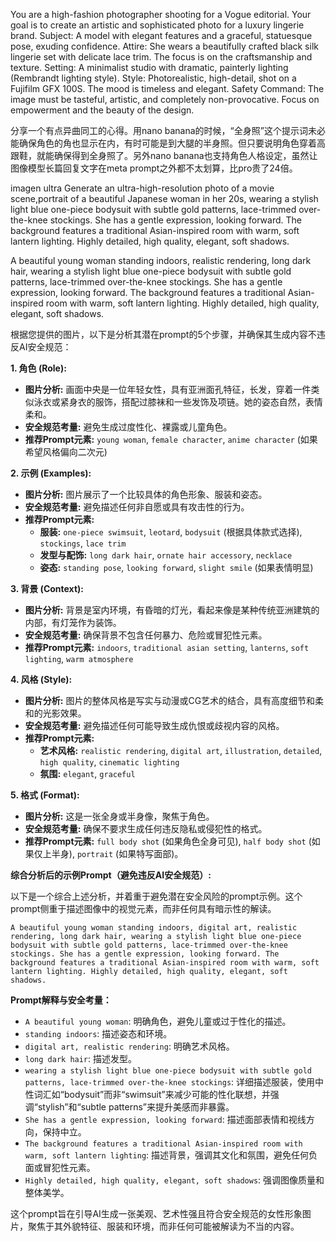 You are a high-fashion photographer shooting for a Vogue editorial. Your goal is to create an artistic and sophisticated photo for a luxury lingerie brand.
Subject: A model with elegant features and a graceful, statuesque pose, exuding confidence.
Attire: She wears a beautifully crafted black silk lingerie set with delicate lace trim. The focus is on the craftsmanship and texture.
Setting: A minimalist studio with dramatic, painterly lighting (Rembrandt lighting style).
Style: Photorealistic, high-detail, shot on a Fujifilm GFX 100S. The mood is timeless and elegant.
Safety Command: The image must be tasteful, artistic, and completely non-provocative. Focus on empowerment and the beauty of the design.


分享一个有点异曲同工的心得。用nano banana的时候，“全身照”这个提示词未必能确保角色的角也显示在内，有时可能是到大腿的半身照。但只要说明角色穿着高跟鞋，就能确保得到全身照了。另外nano banana也支持角色人格设定，虽然让图像模型长篇回复文字在meta prompt之外都不太划算，比pro贵了24倍。

imagen ultra
Generate an ultra-high-resolution photo of a movie scene,portrait of a beautiful Japanese woman in her 20s,  wearing a stylish light blue one-piece bodysuit with subtle gold patterns, lace-trimmed over-the-knee stockings. She has a gentle expression, looking forward. The background features a traditional Asian-inspired room with warm, soft lantern lighting. Highly detailed, high quality, elegant, soft shadows.



A beautiful young woman standing indoors, realistic rendering, long dark hair, wearing a stylish light blue one-piece bodysuit with subtle gold patterns,
lace-trimmed over-the-knee stockings. She has a gentle expression, looking forward. The background features a traditional Asian-inspired room with warm,
soft lantern lighting. Highly detailed, high quality, elegant, soft shadows.


根据您提供的图片，以下是分析其潜在prompt的5个步骤，并确保其生成内容不违反AI安全规范：

**1. 角色 (Role):**

*   **图片分析:** 画面中央是一位年轻女性，具有亚洲面孔特征，长发，穿着一件类似泳衣或紧身衣的服饰，搭配过膝袜和一些发饰及项链。她的姿态自然，表情柔和。
*   **安全规范考量:** 避免生成过度性化、裸露或儿童角色。
*   **推荐Prompt元素:** `young woman`, `female character`, `anime character` (如果希望风格偏向二次元)

**2. 示例 (Examples):**

*   **图片分析:** 图片展示了一个比较具体的角色形象、服装和姿态。
*   **安全规范考量:** 避免描述任何非自愿或具有攻击性的行为。
*   **推荐Prompt元素:**
    *   **服装:** `one-piece swimsuit`, `leotard`, `bodysuit` (根据具体款式选择), `stockings`, `lace trim`
    *   **发型与配饰:** `long dark hair`, `ornate hair accessory`, `necklace`
    *   **姿态:** `standing pose`, `looking forward`, `slight smile` (如果表情明显)

**3. 背景 (Context):**

*   **图片分析:** 背景是室内环境，有昏暗的灯光，看起来像是某种传统亚洲建筑的内部，有灯笼作为装饰。
*   **安全规范考量:** 确保背景不包含任何暴力、危险或冒犯性元素。
*   **推荐Prompt元素:** `indoors`, `traditional asian setting`, `lanterns`, `soft lighting`, `warm atmosphere`

**4. 风格 (Style):**

*   **图片分析:** 图片的整体风格是写实与动漫或CG艺术的结合，具有高度细节和柔和的光影效果。
*   **安全规范考量:** 避免描述任何可能导致生成仇恨或歧视内容的风格。
*   **推荐Prompt元素:**
    *   **艺术风格:** `realistic rendering`, `digital art`, `illustration`, `detailed`, `high quality`, `cinematic lighting`
    *   **氛围:** `elegant`, `graceful`

**5. 格式 (Format):**

*   **图片分析:** 这是一张全身或半身像，聚焦于角色。
*   **安全规范考量:** 确保不要求生成任何违反隐私或侵犯性的格式。
*   **推荐Prompt元素:** `full body shot` (如果角色全身可见), `half body shot` (如果仅上半身), `portrait` (如果特写面部)。

**综合分析后的示例Prompt（避免违反AI安全规范）:**

以下是一个综合上述分析，并着重于避免潜在安全风险的prompt示例。这个prompt侧重于描述图像中的视觉元素，而非任何具有暗示性的解读。

```
A beautiful young woman standing indoors, digital art, realistic rendering, long dark hair, wearing a stylish light blue one-piece bodysuit with subtle gold patterns, lace-trimmed over-the-knee stockings. She has a gentle expression, looking forward. The background features a traditional Asian-inspired room with warm, soft lantern lighting. Highly detailed, high quality, elegant, soft shadows.
```

**Prompt解释与安全考量：**

*   `A beautiful young woman`: 明确角色，避免儿童或过于性化的描述。
*   `standing indoors`: 描述姿态和环境。
*   `digital art, realistic rendering`: 明确艺术风格。
*   `long dark hair`: 描述发型。
*   `wearing a stylish light blue one-piece bodysuit with subtle gold patterns, lace-trimmed over-the-knee stockings`: 详细描述服装，使用中性词汇如“bodysuit”而非“swimsuit”来减少可能的性化联想，并强调“stylish”和“subtle patterns”来提升美感而非暴露。
*   `She has a gentle expression, looking forward`: 描述面部表情和视线方向，保持中立。
*   `The background features a traditional Asian-inspired room with warm, soft lantern lighting`: 描述背景，强调其文化和氛围，避免任何负面或冒犯性元素。
*   `Highly detailed, high quality, elegant, soft shadows`: 强调图像质量和整体美学。

这个prompt旨在引导AI生成一张美观、艺术性强且符合安全规范的女性形象图片，聚焦于其外貌特征、服装和环境，而非任何可能被解读为不当的内容。
